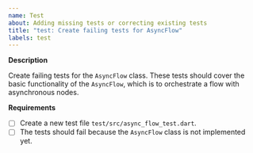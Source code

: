 ```yaml
---
name: Test
about: Adding missing tests or correcting existing tests
title: "test: Create failing tests for AsyncFlow"
labels: test
---
```


**Description**

Create failing tests for the `AsyncFlow` class. These tests should cover the basic functionality of the `AsyncFlow`, which is to orchestrate a flow with asynchronous nodes.

**Requirements**

- [ ] Create a new test file `test/src/async_flow_test.dart`.
- [ ] The tests should fail because the `AsyncFlow` class is not implemented yet.
